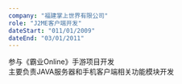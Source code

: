 ```yaml
---
company: "福建掌上世界有限公司"
role: "J2ME客户端开发"
dateStart: "011/01/2009"
dateEnd: "03/01/2011"
---
```

参与《霸业Online》手游项目开发  
主要负责JAVA服务器和手机客户端相关功能模块开发
